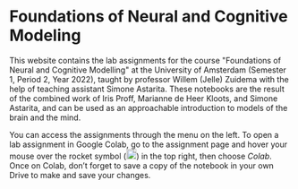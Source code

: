 # Foundations of Neural and Cognitive Modeling

This website contains the lab assignments for the course "Foundations of Neural and Cognitive Modelling" at the University of Amsterdam (Semester 1, Period 2, Year 2022), taught by professor Willem (Jelle) Zuidema with the help of teaching assistant Simone Astarita. These notebooks are the result of the combined work of Iris Proff, Marianne de Heer Kloots, and Simone Astarita, and can be used as an approachable introduction to models of the brain and the mind.

You can access the assignments through the menu on the left. To open a lab assignment in Google Colab, go to the assignment page and hover your mouse over the rocket symbol (<img alt="rocket" src="https://raw.githubusercontent.com/FortAwesome/Font-Awesome/6.x/svgs/solid/rocket.svg" width="18" height="18">) in the top right, then choose _Colab_. Once on Colab, don’t forget to save a copy of the notebook in your own Drive to make and save your changes.